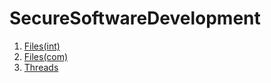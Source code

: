 # SecureSoftwareDevelopment

1. [Files(int)](Files(int))
2. [Files(com)](Files(com))
3. [Threads](Threads)
